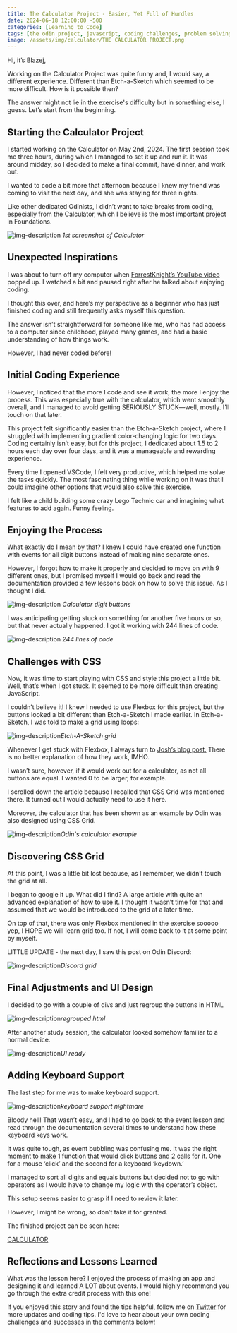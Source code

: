 ```yaml
---
title: The Calculator Project - Easier, Yet Full of Hurdles
date: 2024-06-18 12:00:00 -500
categories: [Learning to Code]
tags: [the odin project, javascript, coding challenges, problem solving, beginner programmer, coding motivation]     # TAG names should always be lowercase
image: /assets/img/calculator/THE CALCULATOR PROJECT.png
---
```


Hi, it’s Blazej,

Working on the Calculator Project was quite funny and, I would say, a different experience. Different than Etch-a-Sketch which seemed to be more difficult. How is it possible then?

The answer might not lie in the exercise's difficulty but in something else, I guess. Let’s start from the beginning.


## Starting the Calculator Project

I started working on the Calculator on May 2nd, 2024. The first session took me three hours, during which I managed to set it up and run it. It was around midday, so I decided to make a final commit, have dinner, and work out.

I wanted to code a bit more that afternoon because I knew my friend was coming to visit the next day, and she was staying for three nights. 

Like other dedicated Odinists, I didn’t want to take breaks from coding, especially from the Calculator, which I believe is the most important project in Foundations.

![img-description](/assets/img/calculator/1st%20screenshot%20of%20calculator.png)
_1st screenshot of Calculator_


## Unexpected Inspirations

I was about to turn off my computer when [ForrestKnight’s YouTube video](https://www.youtube.com/watch?v=LV_r2ahaKto) popped up. I watched a bit and paused right after he talked about enjoying coding. 

I thought this over, and here’s my perspective as a beginner who has just finished coding and still frequently asks myself this question.

The answer isn’t straightforward for someone like me, who has had access to a computer since childhood, played many games, and had a basic understanding of how things work. 

However, I had never coded before!


## Initial Coding Experience

However, I noticed that the more I code and see it work, the more I enjoy the process. This was especially true with the calculator, which went smoothly overall, and I managed to avoid getting SERIOUSLY STUCK—well, mostly. I'll touch on that later. 

This project felt significantly easier than the Etch-a-Sketch project, where I struggled with implementing gradient color-changing logic for two days. Coding certainly isn’t easy, but for this project, I dedicated about 1.5 to 2 hours each day over four days, and it was a manageable and rewarding experience.

Every time I opened VSCode, I felt very productive, which helped me solve the tasks quickly. The most fascinating thing while working on it was that I could imagine other options that would also solve this exercise. 

I felt like a child building some crazy Lego Technic car and imagining what features to add again. Funny feeling.


## Enjoying the Process

What exactly do I mean by that? I knew I could have created one function with events for all digit buttons instead of making nine separate ones. 

However, I forgot how to make it properly and decided to move on with 9 different ones, but I promised myself I would go back and read the documentation provided a few lessons back on how to solve this issue. As I thought I did. 

![img-description](/assets/img/calculator/calculator%20digit%20buttons.png)
_Calculator digit buttons_


I was anticipating getting stuck on something for another five hours or so, but that never actually happened. I got it working with 244 lines of code. 

![img-description](/assets/img/calculator/244%20lines%20of%20code.png)
_244 lines of code_


## Challenges with CSS

Now, it was time to start playing with CSS and style this project a little bit. Well, that’s when I got stuck. It seemed to be more difficult than creating JavaScript. 

I couldn’t believe it! I knew I needed to use Flexbox for this project, but the buttons looked a bit different than Etch-a-Sketch I made earlier. In Etch-a-Sketch, I was told to make a grid using loops:

![img-description](/assets/img/calculator/EtchASketch%20grid.png)_Etch-A-Sketch grid_


Whenever I get stuck with Flexbox, I always turn to [Josh’s blog post.](https://www.joshwcomeau.com/css/interactive-guide-to-flexbox/) There is no better explanation of how they work, IMHO. 

I wasn’t sure, however, if it would work out for a calculator, as not all buttons are equal. I wanted 0 to be larger, for example. 

I scrolled down the article because I recalled that CSS Grid was mentioned there. It turned out I would actually need to use it here. 

Moreover, the calculator that has been shown as an example by Odin was also designed using CSS Grid.

![img-description](/assets/img/calculator/MERGED%20odin%20calc%20example.png)_Odin's calculator example_


## Discovering CSS Grid

At this point, I was a little bit lost because, as I remember, we didn’t touch the grid at all. 

I began to google it up. What did I find? A large article with quite an advanced explanation of how to use it. I thought it wasn’t time for that and assumed that we would be introduced to the grid at a later time. 

On top of that, there was only Flexbox mentioned in the exercise sooooo yep, I HOPE we will learn grid too. If not, I will come back to it at some point by myself.

LITTLE UPDATE - the next day, I saw this post on Odin Discord:

![img-description](/assets/img/calculator/disord%20grid%20screenshot.jpg)_Discord grid_


## Final Adjustments and UI Design

I decided to go with a couple of divs and just regroup the buttons in HTML

![img-description](/assets/img/calculator/calc%20with%20regrouped%20html%20merged.png)_regrouped html_


After another study session, the calculator looked somehow familiar to a normal device.

![img-description](/assets/img/calculator/UI%20ready.png)_UI ready_


## Adding Keyboard Support

The last step for me was to make keyboard support. 

![img-description](/assets/img/calculator/keyboard%20support.png)_keyboard support nightmare_


Bloody hell! That wasn’t easy, and I had to go back to the event lesson and read through the documentation several times to understand how these keyboard keys work. 

It was quite tough, as event bubbling was confusing me. It was the right moment to make 1 function that would click buttons and 2 calls for it. One for a mouse ‘click’ and the second for a keyboard ‘keydown.’ 

I managed to sort all digits and equals buttons but decided not to go with operators as I would have to change my logic with the operator’s object.

This setup seems easier to grasp if I need to review it later.

However, I might be wrong, so don’t take it for granted.

The finished project can be seen here: 

[CALCULATOR](https://codebyblazej.github.io/Calculator-project/)


## Reflections and Lessons Learned

What was the lesson here? I enjoyed the process of making an app and designing it and learned A LOT about events. I would highly recommend you go through the extra credit process with this one!

If you enjoyed this story and found the tips helpful, follow me on [Twitter](https://x.com/CodeByBlazej) for more updates and coding tips. I'd love to hear about your own coding challenges and successes in the comments below!